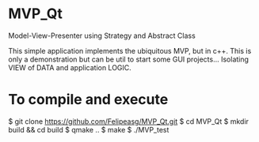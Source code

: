 # MVP_Qt
Model-View-Presenter using Strategy and Abstract Class

This simple application implements the ubiquitous MVP, but in c++.
This is only a demonstration but can be util to start some GUI projects...
Isolating VIEW of DATA and application LOGIC.

# To compile and execute

$ git clone https://github.com/Felipeasg/MVP_Qt.git
$ cd MVP_Qt
$ mkdir build && cd build
$ qmake ..
$ make
$ ./MVP_test
